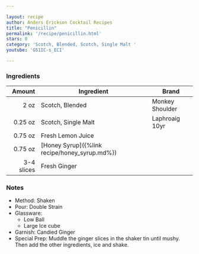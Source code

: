 ```yaml
---

layout: recipe
author: Anders Erickson Cocktail Recipes
title: "Penicillin"
permalink: '/recipe/penicillin.html'
stars: 0
category: 'Scotch, Blended, Scotch, Single Malt '
youtube: 'G51IC-s_ECI'

---
```


### Ingredients

|  Amount  | Ingredient               | Brand                         |
| ---------: | --------------------------------------------- | -------------------------- |
|       2 oz | Scotch, Blended                               | Monkey Shoulder    |
|    0.25 oz | Scotch, Single Malt                           | Laphroaig 10yr |
|    0.75 oz | Fresh Lemon Juice                             |
|    0.75 oz | [Honey Syrup]({%link recipe/honey_syrup.md%}) |
| 3-4 slices | Fresh Ginger                                  |

### Notes

- Method: Shaken
- Pour: Double Strain
- Glassware: 
    - Low Ball
    - Large Ice cube
- Garnish: Candied Ginger
- Special Prep: Muddle the ginger slices in the shaker tin until mushy. Then add the other ingredients, ice and shake.

